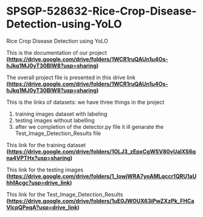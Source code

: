 # SPSGP-528632-Rice-Crop-Disease-Detection-using-YoLO
Rice Crop Disease Detection using YoLO

This is the documentation of our project **(https://drive.google.com/drive/folders/1WCR1ruQAUn1u4Os-hJkq1MJ0yT30BlW8?usp=sharing)**

The overall project file is presented in this drive link **(https://drive.google.com/drive/folders/1WCR1ruQAUn1u4Os-hJkq1MJ0yT30BlW8?usp=sharing)** 


This is the links of datasets: we have three things in the project 
1) training images dataset with labeling
2) testing images without labelling
3) after we completion of the detector.py file it ill genarate the Test_Image_Detection_Results file

This link for the training dataset **(https://drive.google.com/drive/folders/1OLJ3_zEpxCgWSV80vUalXS6qna4VPTHx?usp=sharing)**

This link for the testing images **(https://drive.google.com/drive/folders/1_IowjWRA7yoAMLqccr1QRU1aUhhfAcgc?usp=drive_link)**

This link for the Test_Image_Detection_Results **(https://drive.google.com/drive/folders/1uE0JWOUX63iPwZXzPk_FHCaVlcpQPeqA?usp=drive_link)**
